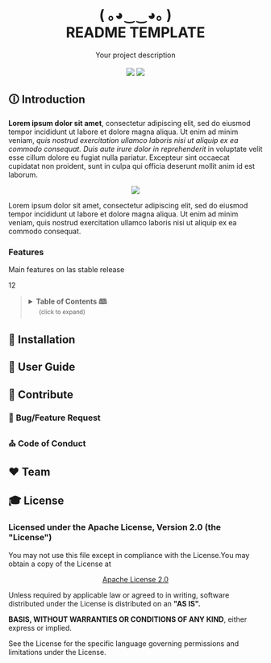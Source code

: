 <!-- PROJECT DESCRIPTION -->
<h1 align="center">( ｡◕‿‿◕｡ )<br/>README TEMPLATE</h1>
<p align="center">Your project description<br/><br/>
<!-- BADGET BUTTONS --> 
<img src="https://img.shields.io/badge/Status-Development-lightgray.svg?style=flat" />
<img src="https://img.shields.io/badge/License-Apache_2.0-orange.svg?style=flat" />
</div>


<!-- INTRODUCTION -->
## 🛈 **Introduction**
**Lorem ipsum dolor sit amet**, consectetur adipiscing elit, sed do eiusmod tempor incididunt ut labore et dolore magna aliqua.
Ut enim ad minim veniam, *quis nostrud exercitation ullamco laboris nisi ut aliquip ex ea commodo consequat.
 Duis aute irure dolor in reprehenderit* in voluptate velit esse cillum dolore eu fugiat nulla pariatur.
Excepteur sint occaecat cupidatat non proident, sunt in culpa qui officia deserunt mollit anim id est laborum.

<p align="center">
<img src="http://via.placeholder.com/500x300"/>
</p>

<p>Lorem ipsum dolor sit amet, consectetur adipiscing elit, sed do eiusmod tempor incididunt ut labore et dolore magna aliqua.
Ut enim ad minim veniam, quis nostrud exercitation ullamco laboris nisi ut aliquip ex ea commodo consequat.</p>

### **Features**
<p>Main features on las stable release</p>

<p>
<div width="100%" style="display:block;">
<span width="150px" style="display:inline-block;float:left;">1</span>
<span width="150px" style="display:inline-block;float:left;">2</span>
</div>
</p>
<br/>
<!-- TABLE OF CONTENTS -->

> <details>
>  <summary><b>Table of Contents 🕮</b><br/><sup>&ensp;&ensp;&ensp; (click to expand)</sup></summary>
> 	
> * [Introduction](#-introduction)
>   - [Features](#-features)
>   - [Table of Contents](#-table-of-contents)
> * [Installation](#-installation)
> * [User Guide](#-user-guide)
> * [Contribute](#-contribute)
>   - [Bug/Feature Request](#-bug/feature-request)
> * [Team](#️-team)
> * [License](#-license)
> </details>



<!-- INSTALLATION  -->
## 💾 **Installation**

<!-- USERGUIDE -->
## 👷 **User Guide**

<!-- CONTRIBUTE -->
## 💎 **Contribute**

### 🐞 **Bug/Feature Request**

### ⛪ **Code of Conduct**

<!-- TEAM -->
## ❤️ **Team**

<!-- LICENSE -->
## 🎓 **License**
### **Licensed under the Apache License, Version 2.0 (the "License")** 
You may not use this file except in compliance with the License.You may obtain a copy of the License at

<p align="center"><a href="http://www.apache.org/licenses/LICENSE-2.0">Apache License 2.0</a></p>

Unless required by applicable law or agreed to in writing, software distributed under the License is distributed on an **"AS IS".**

**BASIS, WITHOUT WARRANTIES OR CONDITIONS OF ANY KIND**, either express or implied.

See the License for the specific language governing permissions and limitations under the License.

